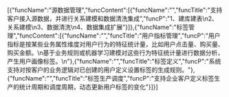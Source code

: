 [{"funcName":"源数据管理","funcContent":[{"funcName":"","funcTitle":"支持客户接入源数据，并进行关系建模和数据清洗集成","funcP":"1、建库建表\n2、关系建模\n3、数据清洗\n4、数据集成扩展"}]},{"funcName":"标签管理","funcContent":[{"funcName":"","funcTitle":"用户指标管理","funcP":"用户指标是按某些业务属性维度对用户行为的特征统计量，比如用户点击量、购买量、购买金额。\n基于业务规则或机器学习建模对这些行为特征统计量进行数据分析，产生用户画像标签。\n"},{"funcName":"","funcTitle":"标签定义","funcP":"系统支持对按客户的业务逻辑对已创建的用户定义设置标签的生成规则。"},{"funcName":"","funcTitle":"标签生产调度","funcP":"支持企业客户定义标签生产的统计周期和调度周期，动态更新用户标签的变化"}]}]